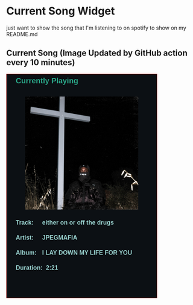 # Current Song Widget
just want to show the song that I'm listening to on spotify to show on my README.md

## Current Song (Image Updated by GitHub action every 10 minutes)
![](songs-pictures/image623.png)

